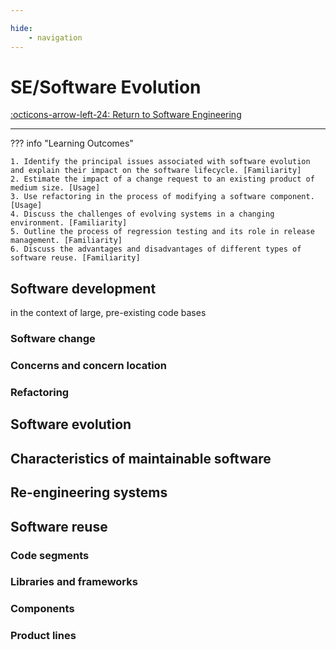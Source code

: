 ```yaml
---

hide:
    - navigation 
---
```

# SE/Software Evolution

[:octicons-arrow-left-24: Return to Software Engineering](/Bodies-of-Knowledge/Software-Engineering/)

---

??? info "Learning Outcomes"

    1. Identify the principal issues associated with software evolution and explain their impact on the software lifecycle. [Familiarity]
    2. Estimate the impact of a change request to an existing product of medium size. [Usage]
    3. Use refactoring in the process of modifying a software component. [Usage]
    4. Discuss the challenges of evolving systems in a changing environment. [Familiarity]
    5. Outline the process of regression testing and its role in release management. [Familiarity]
    6. Discuss the advantages and disadvantages of different types of software reuse. [Familiarity]

## Software development

in the context of large, pre-existing code bases

### Software change

### Concerns and concern location

### Refactoring

## Software evolution

## Characteristics of maintainable software

## Re-engineering systems

## Software reuse

### Code segments

### Libraries and frameworks

### Components

### Product lines
